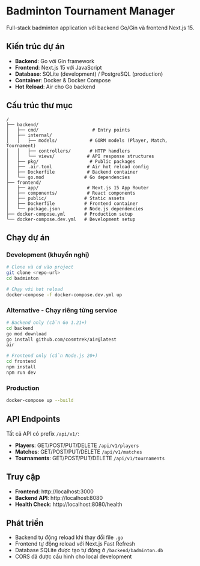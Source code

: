 # Badminton Tournament Manager

Full-stack badminton application với backend Go/Gin và frontend Next.js 15.

## Kiến trúc dự án

- **Backend**: Go với Gin framework
- **Frontend**: Next.js 15 với JavaScript
- **Database**: SQLite (development) / PostgreSQL (production)
- **Container**: Docker & Docker Compose
- **Hot Reload**: Air cho Go backend

## Cấu trúc thư mục

```
/
├── backend/
│   ├── cmd/                    # Entry points
│   ├── internal/
│   │   ├── models/            # GORM models (Player, Match, Tournament)
│   │   ├── controllers/       # HTTP handlers
│   │   └── views/            # API response structures
│   ├── pkg/                   # Public packages
│   ├── .air.toml             # Air hot reload config
│   ├── Dockerfile            # Backend container
│   └── go.mod               # Go dependencies
├── frontend/
│   ├── app/                  # Next.js 15 App Router
│   ├── components/           # React components
│   ├── public/              # Static assets
│   ├── Dockerfile           # Frontend container
│   └── package.json         # Node.js dependencies
├── docker-compose.yml       # Production setup
└── docker-compose.dev.yml   # Development setup
```

## Chạy dự án

### Development (khuyến nghị)
```bash
# Clone và cd vào project
git clone <repo-url>
cd badminton

# Chạy với hot reload
docker-compose -f docker-compose.dev.yml up
```

### Alternative - Chạy riêng từng service
```bash
# Backend only (cần Go 1.21+)
cd backend
go mod download
go install github.com/cosmtrek/air@latest
air

# Frontend only (cần Node.js 20+)
cd frontend
npm install
npm run dev
```

### Production
```bash
docker-compose up --build
```

## API Endpoints

Tất cả API có prefix `/api/v1/`:

- **Players**: GET/POST/PUT/DELETE `/api/v1/players`
- **Matches**: GET/POST/PUT/DELETE `/api/v1/matches` 
- **Tournaments**: GET/POST/PUT/DELETE `/api/v1/tournaments`

## Truy cập

- **Frontend**: http://localhost:3000
- **Backend API**: http://localhost:8080
- **Health Check**: http://localhost:8080/health

## Phát triển

- Backend tự động reload khi thay đổi file `.go`
- Frontend tự động reload với Next.js Fast Refresh
- Database SQLite được tạo tự động ở `/backend/badminton.db`
- CORS đã được cấu hình cho local development
